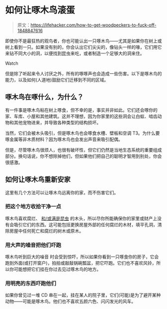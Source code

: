 # 如何让啄木鸟滚蛋

> 原文：<https://lifehacker.com/how-to-get-woodpeckers-to-fuck-off-1848847616>

即使你不是最狂热的观鸟者，你也可能认出一只啄木鸟——尤其是如果你在树上或树上看到一只。如果没有别的，你会认出它们尖尖的，像钻头一样的喙，它们用它来钻不同大小的洞，以便找到昆虫来吃，或者制造一个足够大的洞来住。

Watch

但是除了听起来令人讨厌之外，所有的啄啄声也会造成一些伤害。以下是啄木鸟的能力，以及如何(人道地)鼓励它们迁移到不同的区域。

## 啄木鸟在啄什么，为什么？

有一件事是啄木鸟粘在树上啄食，但不幸的是，事实并非如此。它们还会啄你的家、车库、小屋和其他建筑。这并不理想，因为你家里的这些洞会让白蚁、啮齿动物和其他宠物进来，并导致各种类型的结构损坏。

当然，它们会被木头吸引，但是啄木鸟也会啄食水槽、壁板和空调 T3。为什么要啄金属等非木质材料？因为啄木鸟也会发出声音来吸引配偶。

但是，尽管啄木鸟很烦人，也很有破坏性，但它们仍然是当地生态系统的重要组成部分。换句话说，你不想除掉他们，但如果他们把自己的聪明才智用到别处，你会很感激。

## 如何让啄木鸟重新安家

这里有几个方法可以让啄木鸟远离你的家，而不伤害它们。

### 把这个地方收拾干净一点

啄木鸟喜欢腐烂、 [和/或满是昆虫](https://www.gardeningetc.com/advice/how-to-get-rid-of-woodpeckers) 的木头，所以尽你所能确保你的家里或财产上没有会吸引它们的东西。这可能包括更换房屋外部的任何腐烂的木材，填平孔洞，清除房屋中任何死亡和腐烂的树木或原木。

### 用大声的噪音把他们吓跑

啄木鸟听到巨大的噪音 时会受到惊吓，所以如果你看到一只啄食你的房子，它会跑到外面(或打开窗户)，拍拍或敲敲锅碗瓢盆，把它吓跑。它们也不喜欢风铃，所以你可能想把它们挂在你过去见过啄木鸟的地方。

### 用明亮的东西吓跑他们

如果你曾见过一堆 CD 串在一起，挂在某人的院子里，它们(可能)是为了避开某种动物——可能是啄木鸟。他们也不喜欢五颜六色、闪闪发光的风车。